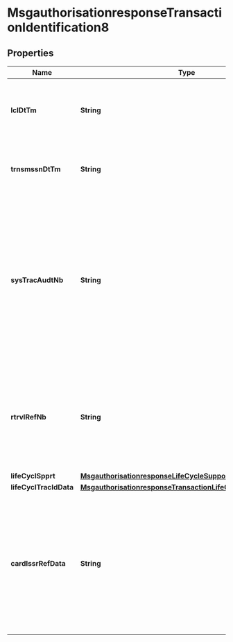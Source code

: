 

# MsgauthorisationresponseTransactionIdentification8

## Properties

Name | Type | Description | Notes
------------ | ------------- | ------------- | -------------
**lclDtTm** | **String** | Local date and time the transaction takes place at the card acceptor location. |  [optional]
**trnsmssnDtTm** | **String** | Date and time expressed in UTC of the message as sent by the initiator. |  [optional]
**sysTracAudtNb** | **String** | Number assigned by a transaction originator to assist in identifying a transaction uniquely. The trace number remains unchanged for all messages within a two-message exchange (for example, request/repeat and response). |  [optional]
**rtrvlRefNb** | **String** | Reference supplied by the system retaining the original source information and used to assist in locating that information or a copy thereof. |  [optional]
**lifeCyclSpprt** | [**MsgauthorisationresponseLifeCycleSupport1Code**](MsgauthorisationresponseLifeCycleSupport1Code.md) |  |  [optional]
**lifeCyclTracIdData** | [**MsgauthorisationresponseTransactionLifeCycleIdentification1**](MsgauthorisationresponseTransactionLifeCycleIdentification1.md) |  |  [optional]
**cardIssrRefData** | **String** | Data supplied by a card issuer in an authorisation response, financial response message or in a chargeback transaction that the acquirer may be required to provide in subsequent transactions. |  [optional]



